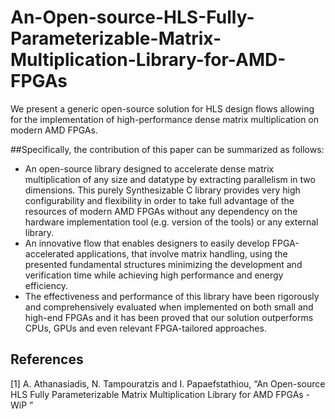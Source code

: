 # An-Open-source-HLS-Fully-Parameterizable-Matrix-Multiplication-Library-for-AMD-FPGAs

We present a generic open-source solution for HLS design flows allowing for the implementation of high-performance dense matrix multiplication on modern AMD FPGAs. 

##Specifically, the contribution of this paper can be summarized as follows:
-	An open-source library  designed to accelerate dense matrix multiplication of any size and datatype by extracting parallelism in two dimensions. This purely Synthesizable C library provides very high configurability and flexibility in order to take full advantage of the resources of modern AMD FPGAs without any dependency on the hardware implementation tool (e.g. version of the tools) or any external library.
-	An innovative flow that enables designers to easily develop FPGA-accelerated applications, that involve matrix handling, using the presented fundamental structures minimizing the development and verification time while achieving high performance and energy efficiency.
-	The effectiveness and performance of this library have been rigorously and comprehensively evaluated when implemented on both small and high-end FPGAs and it has been proved that our solution outperforms CPUs, GPUs and even relevant FPGA-tailored approaches.

## References
<a id="1">[1]</a> 
 A. Athanasiadis, N. Tampouratzis and I. Papaefstathiou,  “An Open-source HLS Fully Parameterizable Matrix Multiplication Library for AMD FPGAs - WiP ”
